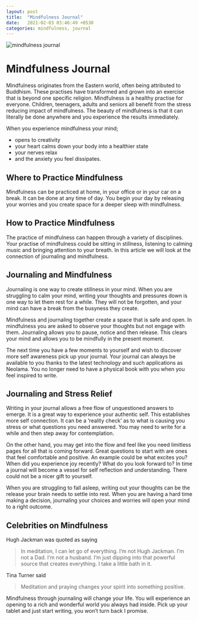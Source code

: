```yaml
---
layout: post
title:  "Mindfulness Journal"
date:   2021-02-03 03:46:49 +0530
categories: mindfulness, journal
---
```


 <img src="https://images.unsplash.com/photo-1479334053136-4dcabc560c9a?ixid=MXwxMjA3fDB8MHxwaG90by1wYWdlfHx8fGVufDB8fHw%3D&ixlib=rb-1.2.1&auto=format&fit=crop&w=1050&q=80" alt="mindfulness journal">

# Mindfulness Journal

Mindfulness originates from the Eastern world, often being attributed to Buddhism. These practises have transformed and grown into an exercise that is beyond one specific religion. Mindfulness is a healthy practise for everyone. Children, teenagers, adults and seniors all benefit from the stress reducing impact of mindfulness. The beauty of mindfulness is that it can literally be done anywhere and you experience the results immediately.

When you experience mindfulness your mind;
-   opens to creativity
-   your heart calms down your body into a healthier state
-   your nerves relax
-   and the anxiety you feel dissipates.

## Where to Practice Mindfulness
Mindfulness can be practiced at home, in your office or in your car on a break. It can be done at any time of day. You begin your day by releasing your worries and you create space for a deeper sleep with mindfulness.

## How to Practice Mindfulness

The practice of mindfulness can happen through a variety of disciplines. Your practise of mindfulness could be sitting in stillness, listening to calming music and bringing attention to your breath. In this article we will look at the connection of journaling and mindfulness.

## Journaling and Mindfulness

Journaling is one way to create stillness in your mind. When you are struggling to calm your mind, writing your thoughts and pressures down is one way to let them rest for a while. They will not be forgotten, and your mind can have a break from the busyness they create.

Mindfulness and journaling together create a space that is safe and open. In mindfulness you are asked to observe your thoughts but not engage with them. Journaling allows you to pause, notice and then release. This clears your mind and allows you to be mindfully in the present moment.

The next time you have a few moments to yourself and wish to discover more self awareness pick up your journal. Your journal can always be available to you thanks to the latest technology and such applications as Neolama. You no longer need to have a physical book with you when you feel inspired to write.

## Journaling and Stress Relief

Writing in your journal allows a free flow of unquestioned answers to emerge. It is a great way to experience your authentic self. This establishes more self connection. It can be a ‘reality check’ as to what is causing you stress or what questions you need answered. You may need to write for a while and then step away for contemplation.

On the other hand, you may get into the flow and feel like you need limitless pages for all that is coming forward. Great questions to start with are ones that feel comfortable and positive. An example could be what excites you? When did you experience joy recently? What do you look forward to? In time a journal will become a vessel for self reflection and understanding. There could not be a nicer gift to yourself.

When you are struggling to fall asleep, writing out your thoughts can be the release your brain needs to settle into rest. When you are having a hard time making a decision, journaling your choices and worries will open your mind to a right outcome.

##  Celebrities on Mindfulness

Hugh Jackman was quoted as saying
> In meditation, I can let go of everything. I’m not Hugh Jackman. I’m not a Dad. I’m not a husband. I’m just dipping into that powerful source that creates everything. I take a little bath in it.

Tina Turner said 
>Meditation and praying changes your spirit into something positive.

 Mindfulness through journaling will change your life. You will experience an opening to a rich and wonderful world you always had inside. Pick up your tablet and just start writing, you won’t turn back I promise.
